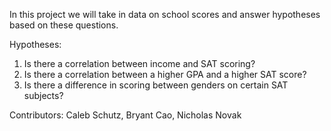 In this project we will take in data on school scores
and answer hypotheses based on these questions.

Hypotheses:

1. Is there a correlation between income and SAT scoring?
2. Is there a correlation between a higher GPA and a higher SAT score?
3. Is there a difference in scoring between genders on certain SAT subjects?

Contributors: Caleb Schutz, Bryant Cao, Nicholas Novak
